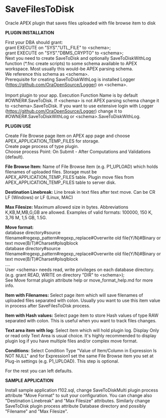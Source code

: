 # SaveFilesToDisk
Oracle APEX plugin that saves files uploaded with file browse item to disk

<b>PLUGIN INSTALLATION</b>

First your DBA should grant:<br/>
grant EXECUTE on "SYS"."UTL_FILE" to &lt;schema&gt;;<br/>
grant EXECUTE on "SYS"."DBMS_CRYPTO" to &lt;schema&gt;;<br/>
Next you need to create SaveToDisk and optionally SaveToDiskWithLog function (*.fnc create scripts) to some schema available to APEX workspace. Most usually this would-be APEX parsing schema.<br/> 
We reference this schema as &lt;schema&gt;.<br/>
Prerequisite for creating SaveToDiskWithLog is installed Logger (https://github.com/OraOpenSource/Logger) on &lt;schema&gt;.<br/><br/>
Import plugin to your app. Execution Function Name is by default #OWNER#.SaveToDisk. If &lt;schema&gt; is not APEX parsing schema change it to &lt;schema&gt;.SaveToDisk. If you want to use extensive login with Logger (https://github.com/OraOpenSource/Logger) change it to #OWNER#.SaveToDiskWithLog or &lt;schema&gt;.SaveToDiskWithLog.
  
<b>PLUGIN USE</b>

Create File Browse page item on APEX app page and choose APEX_APPLICATION_TEMP_FILES for storage.</br>
Create page process of type plugin.</br>
Choose process Point: On Submit - After Computations and Validations (default).

<b>File Browse Item:</b> Name of File Browse item (e.g. P1_UPLOAD) which holds filenames of uploaded files. Storage must be APEX_APPLICATION_TEMP_FILES table. Plugin move files from APEX_APPLICATION_TEMP_FILES table to server disk.

<b>Destination Linebreak:</b> Line break in text files after text move. Can be CR LF (Windows) or LF (Linux, MAC) 

<b>Max Filesize:</b> Maximum allowed size in bytes. Abbreviations K,KB,M,MB,G,GB are allowed. Examples of valid formats: 100000, 150 K, 3,76 M, 1,5 GB, 1.5G.

<b>Move format:</b></br>
database directory#source filename#regexp_pattern#regexp_replace#Overwrite old file(Y/N)#Binary or text move(B/T)#Charset#plsqlblock</br>
database directory#source filename#regexp_pattern#regexp_replace#Overwrite old file(Y/N)#Binary or text move(B/T)#Charset#plsqlblock</br>
....</br>
User &lt;schema&gt; needs read, write privileges on each database directory. (e.g. grant READ, WRITE on directory "DIR" to &lt;schema&gt;);<br/> 
See Move format plugin attribute help or move_format_help.md for more info.

<b>Item with Filenames:</b> Select page item which will save filenames of uploaded files separated with colon. Usually you want to use this item value in process after SaveFilesToDisk process.

<b>Item with Hash values:</b> Select page item to store Hash values of type RAW separated with colon. This is useful when you want to track files changes.

<b>Text area item with log:</b> Select item which will hold plugin log. Display Only or read only Text Area is usual choice. It's highly recommended to display plugin log if you have multiple files and/or complex move format.

<b>Conditions:</b> Select Condition Type "Value of Item/Column in Expression Is NOT NULL" and for Expression1 set the same File Browse item you set at Plug-in settings (e.g. P1_UPLOAD). This step is optional. 

For the rest you can left defaults.
  
<b>SAMPLE APPLICATION</b>

Install sample application f102.sql, change SaveToDiskMulti plugin process attribute "Move Format" to suit your configuration. You can change also "Destination Linebreak" and "Max Filesize" attributes. Similarly change SaveToDisk plugin process attribute Database directory and possibly "Filename" and "Max Filesize".

